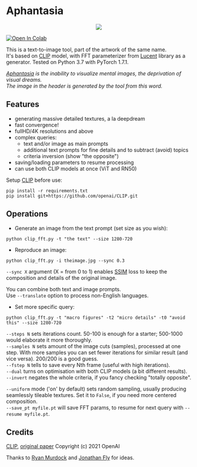 # Aphantasia

<p align='center'><img src='_out/Aphantasia.jpg' /></p>

[![Open In Colab](https://colab.research.google.com/assets/colab-badge.svg)](https://colab.research.google.com/github/eps696/aphantasia/blob/master/Aphantasia.ipynb)

This is a text-to-image tool, part of the artwork of the same name.   
It's based on [CLIP] model, with FFT parameterizer from [Lucent] library as a generator. Tested on Python 3.7 with PyTorch 1.7.1. 

*[Aphantasia] is the inability to visualize mental images, the deprivation of visual dreams.  
The image in the header is generated by the tool from this word.*

## Features
* generating massive detailed textures, a la deepdream
* fast convergence!
* fullHD/4K resolutions and above
* complex queries:
	* text and/or image as main prompts
	* additional text prompts for fine details and to subtract (avoid) topics
	* criteria inversion (show "the opposite")
* saving/loading parameters to resume processing
* can use both CLIP models at once (ViT and RN50)

Setup [CLIP] before use:
```
pip install -r requirements.txt
pip install git+https://github.com/openai/CLIP.git
```

## Operations

* Generate an image from the text prompt (set size as you wish):
```
python clip_fft.py -t "the text" --size 1280-720
```
* Reproduce an image:
```
python clip_fft.py -i theimage.jpg --sync 0.3
```
`--sync X` argument (X = from 0 to 1) enables [SSIM] loss to keep the composition and details of the original image. 

You can combine both text and image prompts.  
Use `--translate` option to process non-English languages. 

* Set more specific query:
```
python clip_fft.py -t "macro figures" -t2 "micro details" -t0 "avoid this" --size 1280-720 
```

`--steps N` sets iterations count. 50-100 is enough for a starter; 500-1000 would elaborate it more thoroughly.  
`--samples N` sets amount of the image cuts (samples), processed at one step. With more samples you can set fewer iterations for similar result (and vice versa). 200/200 is a good guess.  
`--fstep N` tells to save every Nth frame (useful with high iterations).  
`--dual` turns on optimisation with both CLIP models (a bit different results).  
`--invert` negates the whole criteria, if you fancy checking "totally opposite".

`--uniform` mode ('on' by default) sets random sampling, usually producing seamlessly tileable textures. Set it to `False`, if you need more centered composition.  
`--save_pt myfile.pt` will save FFT params, to resume for next query with `--resume myfile.pt`.

## Credits

[CLIP], [original paper] 
Copyright (c) 2021 OpenAI

Thanks to [Ryan Murdock] and [Jonathan Fly] for ideas.

[Aphantasia]: <https://en.wikipedia.org/wiki/Aphantasia>
[CLIP]: <https://openai.com/blog/clip>
[Lucent]: <https://github.com/greentfrapp/lucent>
[SSIM]: <https://github.com/Po-Hsun-Su/pytorch-ssim>
[Ryan Murdock]: <https://rynmurdock.github.io/>
[Jonathan Fly]: <https://twitter.com/jonathanfly>
[original paper]: <https://cdn.openai.com/papers/Learning_Transferable_Visual_Models_From_Natural_Language_Supervision.pdf>